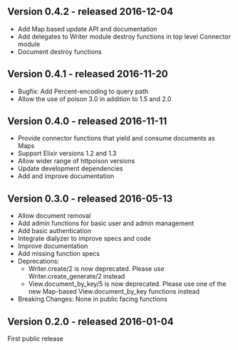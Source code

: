 Version 0.4.2 - released 2016-12-04
-------------

- Add Map based update API and documentation
- Add delegates to Writer module destroy functions in top level Connector module
- Document destroy functions

Version 0.4.1 - released 2016-11-20
-------------

- Bugfix: Add Percent-encoding to query path
- Allow the use of poison 3.0 in addition to 1.5 and 2.0

Version 0.4.0 - released 2016-11-11
-------------

- Provide connector functions that yield and consume documents as Maps
- Support Elixir versions 1.2 and 1.3
- Allow wider range of httpoison versions
- Update development dependencies
- Add and improve documentation

Version 0.3.0 - released 2016-05-13
-------------

- Allow document removal
- Add admin functions for basic user and admin management
- Add basic authentication
- Integrate dialyzer to improve specs and code
- Improve documentation
- Add missing function specs
- Deprecations:
  - Writer.create/2 is now deprecated. Please use Writer.create_generate/2 instead
  - View.document_by_key/5 is now deprecated. Please use one of the new Map-based View.document_by_key functions instead
- Breaking Changes: None in public facing functions

Version 0.2.0 - released 2016-01-04
-------------

First public release
